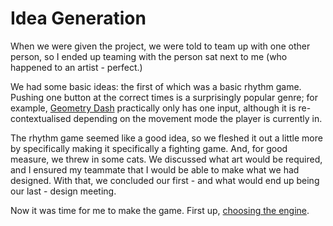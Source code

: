 # Idea Generation

When we were given the project, we were told to team up with one other person, so I ended up teaming with the person sat next to me (who happened to an artist - perfect.)

We had some basic ideas: the first of which was a basic rhythm game. 
Pushing one button at the correct times is a surprisingly popular genre; for example, [Geometry Dash](https://en.wikipedia.org/wiki/Geometry_Dash) 
practically only has one input, although it is re-contextualised depending on the movement mode the player is currently in.

The rhythm game seemed like a good idea, so we fleshed it out a little more by specifically making it specifically a fighting game.
And, for good measure, we threw in some cats. We discussed what art would be required, and I ensured my teammate that I would be able to make what we had designed. 
With that, we concluded our first - and what would end up being our last - design meeting.

Now it was time for me to make the game. First up, [choosing the engine](Engine-Selection.md).
